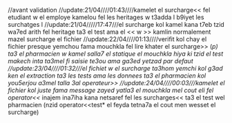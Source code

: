 //avant validation
//update:21/04////01:43////kamelet el surcharge<< fel etudiant w el employe kamelou fel les heritages w t3adda l b9iyet les surchatges l
//update:21/04/////17:47///el surcharge kol kamel kana t7eb tzid wa7ed arith fel heritage ta3 el test ama el << w >> kamlin normalement mazel surcharge el fichier
//update:22/04////01:13////verifit kol chay el fichier presque yemchou fama mouchkla fel lire khater el surcharge>> (*p) ta3 el pharmacien w kamel salla7 el statique el mouchkla hiya ki tzid el test makech inta ta3mel fi saisie te3ou ama ga3ed yetzad par defaut
//update:23/04////01:32///el fichiet w el surcharge ta3hom yemchi kol g3ad ken el extraction ta3 les tests ama les donnees ta3 el pharmacien kol you5erjou a3mel talla 3al operateur>>
//update:24/04////00:03///kamelet el fichier kol juste fama message zayed yatla3 el mouchkla mel cout eli fel operator<<* inajem ina7iha kana netsaref fel les surcharges<< ta3 el test wel pharmacien (nzid operator<<test* el feyda tetna7a el cout men wesset el surcharge)
